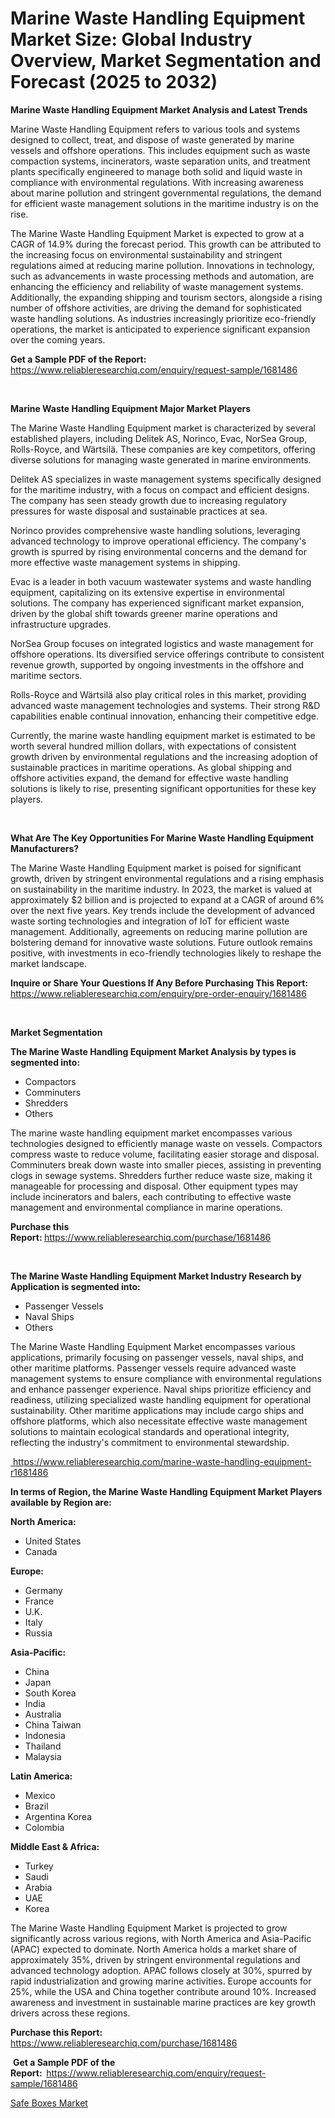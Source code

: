 <p><h1>Marine Waste Handling Equipment Market Size: Global Industry Overview, Market Segmentation and Forecast (2025 to 2032)</h1></p><p><strong>Marine Waste Handling Equipment Market Analysis and Latest Trends</strong></p>
<p><p>Marine Waste Handling Equipment refers to various tools and systems designed to collect, treat, and dispose of waste generated by marine vessels and offshore operations. This includes equipment such as waste compaction systems, incinerators, waste separation units, and treatment plants specifically engineered to manage both solid and liquid waste in compliance with environmental regulations. With increasing awareness about marine pollution and stringent governmental regulations, the demand for efficient waste management solutions in the maritime industry is on the rise.</p><p>The Marine Waste Handling Equipment Market is expected to grow at a CAGR of 14.9% during the forecast period. This growth can be attributed to the increasing focus on environmental sustainability and stringent regulations aimed at reducing marine pollution. Innovations in technology, such as advancements in waste processing methods and automation, are enhancing the efficiency and reliability of waste management systems. Additionally, the expanding shipping and tourism sectors, alongside a rising number of offshore activities, are driving the demand for sophisticated waste handling solutions. As industries increasingly prioritize eco-friendly operations, the market is anticipated to experience significant expansion over the coming years.</p></p>
<p><strong>Get a Sample PDF of the Report:&nbsp;</strong> <a href="https://www.reliableresearchiq.com/enquiry/request-sample/1681486?utm_campaign=2282&utm_medium=2&utm_source=Github&utm_content=ia&utm_term=24032025&utm_id=marine-waste-handling-equipment">https://www.reliableresearchiq.com/enquiry/request-sample/1681486</a></p>
<p>&nbsp;</p>
<p><strong>Marine Waste Handling Equipment Major Market Players</strong></p>
<p><p>The Marine Waste Handling Equipment market is characterized by several established players, including Delitek AS, Norinco, Evac, NorSea Group, Rolls-Royce, and Wärtsilä. These companies are key competitors, offering diverse solutions for managing waste generated in marine environments.</p><p>Delitek AS specializes in waste management systems specifically designed for the maritime industry, with a focus on compact and efficient designs. The company has seen steady growth due to increasing regulatory pressures for waste disposal and sustainable practices at sea.</p><p>Norinco provides comprehensive waste handling solutions, leveraging advanced technology to improve operational efficiency. The company's growth is spurred by rising environmental concerns and the demand for more effective waste management systems in shipping.</p><p>Evac is a leader in both vacuum wastewater systems and waste handling equipment, capitalizing on its extensive expertise in environmental solutions. The company has experienced significant market expansion, driven by the global shift towards greener marine operations and infrastructure upgrades.</p><p>NorSea Group focuses on integrated logistics and waste management for offshore operations. Its diversified service offerings contribute to consistent revenue growth, supported by ongoing investments in the offshore and maritime sectors.</p><p>Rolls-Royce and Wärtsilä also play critical roles in this market, providing advanced waste management technologies and systems. Their strong R&D capabilities enable continual innovation, enhancing their competitive edge.</p><p>Currently, the marine waste handling equipment market is estimated to be worth several hundred million dollars, with expectations of consistent growth driven by environmental regulations and the increasing adoption of sustainable practices in maritime operations. As global shipping and offshore activities expand, the demand for effective waste handling solutions is likely to rise, presenting significant opportunities for these key players.</p></p>
<p>&nbsp;</p>
<p><strong>What Are The Key Opportunities For Marine Waste Handling Equipment Manufacturers?</strong></p>
<p><p>The Marine Waste Handling Equipment market is poised for significant growth, driven by stringent environmental regulations and a rising emphasis on sustainability in the maritime industry. In 2023, the market is valued at approximately $2 billion and is projected to expand at a CAGR of around 6% over the next five years. Key trends include the development of advanced waste sorting technologies and integration of IoT for efficient waste management. Additionally, agreements on reducing marine pollution are bolstering demand for innovative waste solutions. Future outlook remains positive, with investments in eco-friendly technologies likely to reshape the market landscape.</p></p>
<p><strong>Inquire or Share Your Questions If Any Before Purchasing This Report:</strong> <a href="https://www.reliableresearchiq.com/enquiry/pre-order-enquiry/1681486?utm_campaign=2282&utm_medium=2&utm_source=Github&utm_content=ia&utm_term=24032025&utm_id=marine-waste-handling-equipment">https://www.reliableresearchiq.com/enquiry/pre-order-enquiry/1681486</a></p>
<p>&nbsp;</p>
<p><strong>Market Segmentation</strong></p>
<p><strong>The Marine Waste Handling Equipment Market Analysis by types is segmented into:</strong></p>
<p><ul><li>Compactors</li><li>Comminuters</li><li>Shredders</li><li>Others</li></ul></p>
<p><p>The marine waste handling equipment market encompasses various technologies designed to efficiently manage waste on vessels. Compactors compress waste to reduce volume, facilitating easier storage and disposal. Comminuters break down waste into smaller pieces, assisting in preventing clogs in sewage systems. Shredders further reduce waste size, making it manageable for processing and disposal. Other equipment types may include incinerators and balers, each contributing to effective waste management and environmental compliance in marine operations.</p></p>
<p><strong>Purchase this Report:&nbsp;</strong><a href="https://www.reliableresearchiq.com/purchase/1681486?utm_campaign=2282&utm_medium=2&utm_source=Github&utm_content=ia&utm_term=24032025&utm_id=marine-waste-handling-equipment">https://www.reliableresearchiq.com/purchase/1681486</a></p>
<p>&nbsp;</p>
<p><strong>The Marine Waste Handling Equipment Market Industry Research by Application is segmented into:</strong></p>
<p><ul><li>Passenger Vessels</li><li>Naval Ships</li><li>Others</li></ul></p>
<p><p>The Marine Waste Handling Equipment Market encompasses various applications, primarily focusing on passenger vessels, naval ships, and other maritime platforms. Passenger vessels require advanced waste management systems to ensure compliance with environmental regulations and enhance passenger experience. Naval ships prioritize efficiency and readiness, utilizing specialized waste handling equipment for operational sustainability. Other maritime applications may include cargo ships and offshore platforms, which also necessitate effective waste management solutions to maintain ecological standards and operational integrity, reflecting the industry's commitment to environmental stewardship.</p></p>
<p><a href="https://www.reliableresearchiq.com/marine-waste-handling-equipment-r1681486?utm_campaign=2282&utm_medium=2&utm_source=Github&utm_content=ia&utm_term=24032025&utm_id=marine-waste-handling-equipment">&nbsp;https://www.reliableresearchiq.com/marine-waste-handling-equipment-r1681486</a></p>
<p><strong>In terms of Region, the Marine Waste Handling Equipment Market Players available by Region are:</strong></p>
<p>
    <p> <strong> North America: </strong>
        <ul>
            <li>United States</li>
            <li>Canada</li>
        </ul>
        </p> 
    <p> <strong> Europe: </strong>
        <ul>
            <li>Germany</li>
            <li>France</li>
            <li>U.K.</li>
            <li>Italy</li>
            <li>Russia</li>
        </ul>
        </p> 
    <p> <strong> Asia-Pacific: </strong>
        <ul>
            <li>China</li>
            <li>Japan</li>
            <li>South Korea</li>
            <li>India</li>
            <li>Australia</li>
            <li>China Taiwan</li>
            <li>Indonesia</li>
            <li>Thailand</li>
            <li>Malaysia</li>
        </ul>
        </p> 
    <p> <strong> Latin America: </strong>
        <ul>
            <li>Mexico</li>
            <li>Brazil</li>
            <li>Argentina Korea</li>
            <li>Colombia</li>
        </ul>
        </p> 
    <p> <strong> Middle East & Africa: </strong>
        <ul>
            <li>Turkey</li>
            <li>Saudi</li>
            <li>Arabia</li>
            <li>UAE</li>
            <li>Korea</li>
        </ul>
    </p>
    </p>
<p><p>The Marine Waste Handling Equipment Market is projected to grow significantly across various regions, with North America and Asia-Pacific (APAC) expected to dominate. North America holds a market share of approximately 35%, driven by stringent environmental regulations and advanced technology adoption. APAC follows closely at 30%, spurred by rapid industrialization and growing marine activities. Europe accounts for 25%, while the USA and China together contribute around 10%. Increased awareness and investment in sustainable marine practices are key growth drivers across these regions.</p></p>
<p><strong>Purchase this Report: </strong><a href="https://www.reliableresearchiq.com/purchase/1681486?utm_campaign=2282&utm_medium=2&utm_source=Github&utm_content=ia&utm_term=24032025&utm_id=marine-waste-handling-equipment">https://www.reliableresearchiq.com/purchase/1681486</a></p>
<p>&nbsp;<strong>Get a Sample PDF of the Report:&nbsp;&nbsp;</strong><a href="https://www.reliableresearchiq.com/enquiry/request-sample/1681486?utm_campaign=2282&utm_medium=2&utm_source=Github&utm_content=ia&utm_term=24032025&utm_id=marine-waste-handling-equipment">https://www.reliableresearchiq.com/enquiry/request-sample/1681486</a></p>
<p><strong></strong></p>
<p><p><a href="https://github.com/NargisHussain432/Market-Research-Report-List-1/blob/main/safe-boxes-market.md?utm_campaign=2282&utm_medium=2&utm_source=Github&utm_content=ia&utm_term=24032025&utm_id=marine-waste-handling-equipment">Safe Boxes Market</a></p></p>